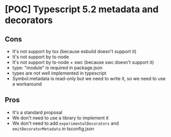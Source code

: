 # [POC] Typescript 5.2 metadata and decorators

## Cons
- It's not support by tsx (because esbuild doesn't support it)
- It's not support by ts-node
- It's not support by ts-node + swc (because swc doesn't support it)
- type: "module" is required in package.json
- types are not well implemented in typescript
- Symbol.metadata is read-only but we need to write it, so we need to use a workaround

## Pros
- It's a standard proposal
- We don't need to use a library to implement it
- We don't need to add `experimentalDecorators` and `emitDecoratorMetadata` in tsconfig.json